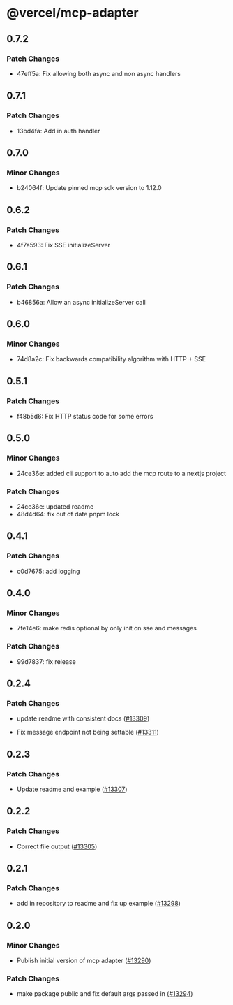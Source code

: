 # @vercel/mcp-adapter

## 0.7.2

### Patch Changes

- 47eff5a: Fix allowing both async and non async handlers

## 0.7.1

### Patch Changes

- 13bd4fa: Add in auth handler

## 0.7.0

### Minor Changes

- b24064f: Update pinned mcp sdk version to 1.12.0

## 0.6.2

### Patch Changes

- 4f7a593: Fix SSE initializeServer

## 0.6.1

### Patch Changes

- b46856a: Allow an async initializeServer call

## 0.6.0

### Minor Changes

- 74d8a2c: Fix backwards compatibility algorithm with HTTP + SSE

## 0.5.1

### Patch Changes

- f48b5d6: Fix HTTP status code for some errors

## 0.5.0

### Minor Changes

- 24ce36e: added cli support to auto add the mcp route to a nextjs project

### Patch Changes

- 24ce36e: updated readme
- 48d4d64: fix out of date pnpm lock

## 0.4.1

### Patch Changes

- c0d7675: add logging

## 0.4.0

### Minor Changes

- 7fe14e6: make redis optional by only init on sse and messages

### Patch Changes

- 99d7837: fix release

## 0.2.4

### Patch Changes

- update readme with consistent docs ([#13309](https://github.com/vercel/vercel/pull/13309))

- Fix message endpoint not being settable ([#13311](https://github.com/vercel/vercel/pull/13311))

## 0.2.3

### Patch Changes

- Update readme and example ([#13307](https://github.com/vercel/vercel/pull/13307))

## 0.2.2

### Patch Changes

- Correct file output ([#13305](https://github.com/vercel/vercel/pull/13305))

## 0.2.1

### Patch Changes

- add in repository to readme and fix up example ([#13298](https://github.com/vercel/vercel/pull/13298))

## 0.2.0

### Minor Changes

- Publish initial version of mcp adapter ([#13290](https://github.com/vercel/vercel/pull/13290))

### Patch Changes

- make package public and fix default args passed in ([#13294](https://github.com/vercel/vercel/pull/13294))
